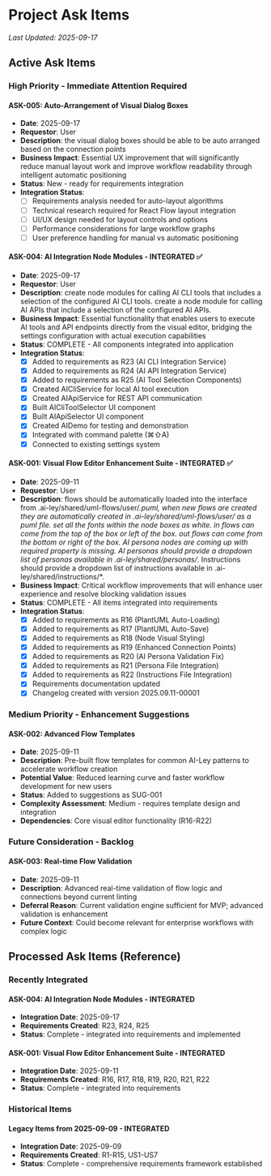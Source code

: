 # Project Ask Items

_Last Updated: 2025-09-17_

## Active Ask Items

### High Priority - Immediate Attention Required

#### ASK-005: Auto-Arrangement of Visual Dialog Boxes

- **Date**: 2025-09-17
- **Requestor**: User
- **Description**: the visual dialog boxes should be able to be auto arranged based on the connection points
- **Business Impact**: Essential UX improvement that will significantly reduce manual layout work and improve workflow readability through intelligent automatic positioning
- **Status**: New - ready for requirements integration
- **Integration Status**:
  - [ ] Requirements analysis needed for auto-layout algorithms
  - [ ] Technical research required for React Flow layout integration
  - [ ] UI/UX design needed for layout controls and options
  - [ ] Performance considerations for large workflow graphs
  - [ ] User preference handling for manual vs automatic positioning

#### ASK-004: AI Integration Node Modules - INTEGRATED ✅

- **Date**: 2025-09-17
- **Requestor**: User
- **Description**: create node modules for calling AI CLI tools that includes a selection of the configured AI CLI tools. create a node module for calling AI APIs that include a selection of the configured AI APIs.
- **Business Impact**: Essential functionality that enables users to execute AI tools and API endpoints directly from the visual editor, bridging the settings configuration with actual execution capabilities
- **Status**: COMPLETE - All components integrated into application
- **Integration Status**:
  - [x] Added to requirements as R23 (AI CLI Integration Service)
  - [x] Added to requirements as R24 (AI API Integration Service)
  - [x] Added to requirements as R25 (AI Tool Selection Components)
  - [x] Created AICliService for local AI tool execution
  - [x] Created AIApiService for REST API communication
  - [x] Built AICliToolSelector UI component
  - [x] Built AIApiSelector UI component
  - [x] Created AIDemo for testing and demonstration
  - [x] Integrated with command palette (⌘⇧A)
  - [x] Connected to existing settings system

#### ASK-001: Visual Flow Editor Enhancement Suite - INTEGRATED ✅

- **Date**: 2025-09-11
- **Requestor**: User
- **Description**: flows should be automatically loaded into the interface from .ai-ley/shared/uml-flows/user/*.puml, when new flows are created they are automatically created in .ai-ley/shared/uml-flows/user/ as a puml file. set all the fonts within the node boxes as white. in flows can come from the top of the box or left of the box. out flows can come from the bottom or right of the box. AI persona nodes are coming up with required property is missing. AI personas should provide a dropdown list of personas available in .ai-ley/shared/personas/*. Instructions should provide a dropdown list of instructions available in .ai-ley/shared/instructions/*.
- **Business Impact**: Critical workflow improvements that will enhance user experience and resolve blocking validation issues
- **Status**: COMPLETE - All items integrated into requirements
- **Integration Status**:
  - [x] Added to requirements as R16 (PlantUML Auto-Loading)
  - [x] Added to requirements as R17 (PlantUML Auto-Save)
  - [x] Added to requirements as R18 (Node Visual Styling)
  - [x] Added to requirements as R19 (Enhanced Connection Points)
  - [x] Added to requirements as R20 (AI Persona Validation Fix)
  - [x] Added to requirements as R21 (Persona File Integration)
  - [x] Added to requirements as R22 (Instructions File Integration)
  - [x] Requirements documentation updated
  - [x] Changelog created with version 2025.09.11-00001

### Medium Priority - Enhancement Suggestions

#### ASK-002: Advanced Flow Templates

- **Date**: 2025-09-11
- **Description**: Pre-built flow templates for common AI-Ley patterns to accelerate workflow creation
- **Potential Value**: Reduced learning curve and faster workflow development for new users
- **Status**: Added to suggestions as SUG-001
- **Complexity Assessment**: Medium - requires template design and integration
- **Dependencies**: Core visual editor functionality (R16-R22)

### Future Consideration - Backlog

#### ASK-003: Real-time Flow Validation

- **Date**: 2025-09-11
- **Description**: Advanced real-time validation of flow logic and connections beyond current linting
- **Deferral Reason**: Current validation engine sufficient for MVP; advanced validation is enhancement
- **Future Context**: Could become relevant for enterprise workflows with complex logic

## Processed Ask Items (Reference)

### Recently Integrated

#### ASK-004: AI Integration Node Modules - INTEGRATED

- **Integration Date**: 2025-09-17
- **Requirements Created**: R23, R24, R25
- **Status**: Complete - integrated into requirements and implemented

#### ASK-001: Visual Flow Editor Enhancement Suite - INTEGRATED

- **Integration Date**: 2025-09-11
- **Requirements Created**: R16, R17, R18, R19, R20, R21, R22
- **Status**: Complete - integrated into requirements

### Historical Items

#### Legacy Items from 2025-09-09 - INTEGRATED

- **Integration Date**: 2025-09-09
- **Requirements Created**: R1-R15, US1-US7
- **Status**: Complete - comprehensive requirements framework established